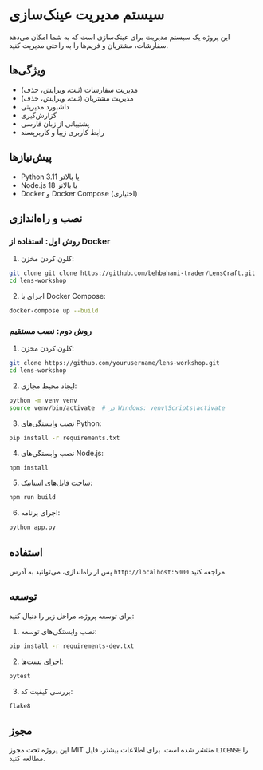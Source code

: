 # سیستم مدیریت عینک‌سازی

این پروژه یک سیستم مدیریت برای عینک‌سازی است که به شما امکان می‌دهد سفارشات، مشتریان و فریم‌ها را به راحتی مدیریت کنید.

## ویژگی‌ها

- مدیریت سفارشات (ثبت، ویرایش، حذف)
- مدیریت مشتریان (ثبت، ویرایش، حذف)
- داشبورد مدیریتی
- گزارش‌گیری
- پشتیبانی از زبان فارسی
- رابط کاربری زیبا و کاربرپسند

## پیش‌نیازها

- Python 3.11 یا بالاتر
- Node.js 18 یا بالاتر
- Docker و Docker Compose (اختیاری)

## نصب و راه‌اندازی

### روش اول: استفاده از Docker

1. کلون کردن مخزن:
```bash
git clone git clone https://github.com/behbahani-trader/LensCraft.git
cd lens-workshop
```

2. اجرای با Docker Compose:
```bash
docker-compose up --build
```

### روش دوم: نصب مستقیم

1. کلون کردن مخزن:
```bash
git clone https://github.com/yourusername/lens-workshop.git
cd lens-workshop
```

2. ایجاد محیط مجازی:
```bash
python -m venv venv
source venv/bin/activate  # در Windows: venv\Scripts\activate
```

3. نصب وابستگی‌های Python:
```bash
pip install -r requirements.txt
```

4. نصب وابستگی‌های Node.js:
```bash
npm install
```

5. ساخت فایل‌های استاتیک:
```bash
npm run build
```

6. اجرای برنامه:
```bash
python app.py
```

## استفاده

پس از راه‌اندازی، می‌توانید به آدرس `http://localhost:5000` مراجعه کنید.

## توسعه

برای توسعه پروژه، مراحل زیر را دنبال کنید:

1. نصب وابستگی‌های توسعه:
```bash
pip install -r requirements-dev.txt
```

2. اجرای تست‌ها:
```bash
pytest
```

3. بررسی کیفیت کد:
```bash
flake8
```

## مجوز

این پروژه تحت مجوز MIT منتشر شده است. برای اطلاعات بیشتر، فایل `LICENSE` را مطالعه کنید. 